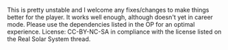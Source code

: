 This is pretty unstable and I welcome any fixes/changes to make things better for the player. 
It works well enough, although doesn't yet in career mode.
Please use the dependencies listed in the OP for an optimal experience.
License: CC-BY-NC-SA in compliance with the license listed on the Real Solar System thread.
